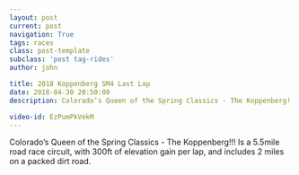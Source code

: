 ```yaml
---
layout: post
current: post
navigation: True
tags: races
class: post-template
subclass: 'post tag-rides'
author: john

title: 2018 Koppenberg SM4 Last Lap
date: 2018-04-30 20:50:00
description: Colorado’s Queen of the Spring Classics - The Koppenberg!!! Is a 5.5mile road race circuit, with 300ft of elevation gain per lap, and includes 2 miles on a packed dirt road.

video-id: EzPumPkVekM
---
```


Colorado’s Queen of the Spring Classics - The Koppenberg!!! Is a 5.5mile road race circuit, with 300ft of elevation gain per lap, and includes 2 miles on a packed dirt road.